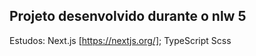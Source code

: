 ## Projeto desenvolvido durante o nlw 5

Estudos:
  Next.js [https://nextjs.org/];
  TypeScript
  Scss
